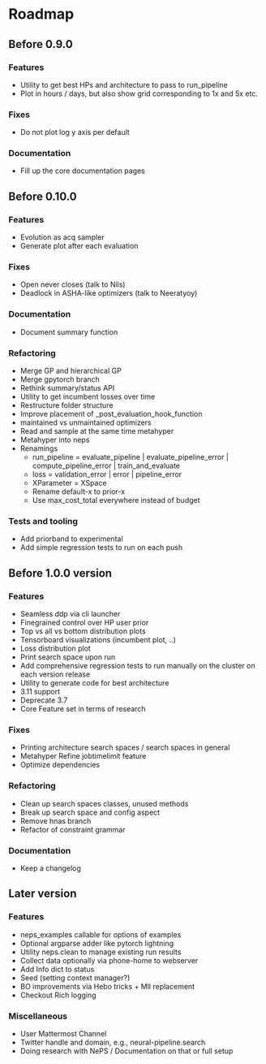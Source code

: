 # Roadmap

## Before 0.9.0

### Features

- Utility to get best HPs and architecture to pass to run_pipeline
- Plot in hours / days, but also show grid corresponding to 1x and 5x etc.

### Fixes

- Do not plot log y axis per default

### Documentation

- Fill up the core documentation pages

## Before 0.10.0

### Features

- Evolution as acq sampler
- Generate plot after each evaluation

### Fixes

- Open never closes (talk to Nils)
- Deadlock in ASHA-like optimizers (talk to Neeratyoy)

### Documentation

- Document summary function

### Refactoring

- Merge GP and hierarchical GP
- Merge gpytorch branch
- Rethink summary/status API
- Utility to get incumbent losses over time
- Restructure folder structure
- Improve placement of \_post_evaluation_hook_function
- maintained vs unmaintained optimizers
- Read and sample at the same time metahyper
- Metahyper into neps
- Renamings
  - run_pipeline = evaluate_pipeline | evaluate_pipeline_error | compute_pipeline_error | train_and_evaluate
  - loss = validation_error | error | pipeline_error
  - XParameter = XSpace
  - Rename default-x to prior-x
  - Use max_cost_total everywhere instead of budget

### Tests and tooling

- Add priorband to experimental
- Add simple regression tests to run on each push

## Before 1.0.0 version

### Features

- Seamless ddp via cli launcher
- Finegrained control over HP user prior
- Top vs all vs bottom distribution plots
- Tensorboard visualizations (incumbent plot, ..)
- Loss distribution plot
- Print search space upon run
- Add comprehensive regression tests to run manually on the cluster on each version release
- Utility to generate code for best architecture
- 3.11 support
- Deprecate 3.7
- Core Feature set in terms of research

### Fixes

- Printing architecture search spaces / search spaces in general
- Metahyper Refine jobtimelimit feature
- Optimize dependencies

### Refactoring

- Clean up search spaces classes, unused methods
- Break up search space and config aspect
- Remove hnas branch
- Refactor of constraint grammar

### Documentation

- Keep a changelog

## Later version

### Features

- neps_examples callable for options of examples
- Optional argparse adder like pytorch lightning
- Utility neps.clean to manage existing run results
- Collect data optionally via phone-home to webserver
- Add Info dict to status
- Seed (setting context manager?)
- BO improvements via Hebo tricks + Mll replacement
- Checkout Rich logging

### Miscellaneous

- User Mattermost Channel
- Twitter handle and domain, e.g., neural-pipeline.search
- Doing research with NePS / Documentation on that or full setup
